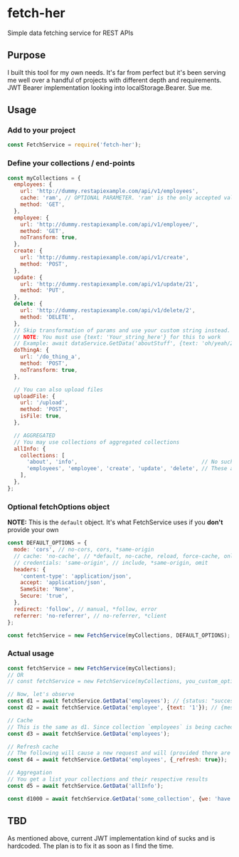 # fetch-her
Simple data fetching service for REST APIs

## Purpose
I built this tool for my own needs. It's far from perfect but it's been serving me well over a handful of projects with different depth and requirements. JWT Bearer implementation looking into localStorage.Bearer. Sue me.

## Usage

### Add to your project
```javascript
const FetchService = require('fetch-her');
```

### Define your collections / end-points
```javascript
const myCollections = {
  employees: {
    url: 'http://dummy.restapiexample.com/api/v1/employees',
    cache: 'ram', // OPTIONAL PARAMETER. 'ram' is the only accepted value at this time
    method: 'GET',
  },
  employee: {
    url: 'http://dummy.restapiexample.com/api/v1/employee/',
    method: 'GET',
    noTransform: true,
  },
  create: {
    url: 'http://dummy.restapiexample.com/api/v1/create',
    method: 'POST',
  },
  update: {
    url: 'http://dummy.restapiexample.com/api/v1/update/21',
    method: 'PUT',
  },
  delete: {
    url: 'http://dummy.restapiexample.com/api/v1/delete/2',
    method: 'DELETE',
  },
  // Skip transformation of params and use your custom string instead.
  // NOTE: You must use {text: 'Your_string_here'} for this to work
  // Example: await dataService.GetData('aboutStuff', {text: 'oh/yeah/215'})
  doThingA: {
    url: '/do_thing_a',
    method: 'POST',
    noTransform: true,
  },

  // You can also upload files
  uploadFile: {
    url: '/upload',
    method: 'POST',
    isFile: true,
  },

  // AGGREGATED
  // You may use collections of aggregated collections
  allInfo: {
    collections: [
      'about', 'info',                                       // No such collections. Someone forgot them here...
      'employees', 'employee', 'create', 'update', 'delete', // These are real ones
    ],
  },
};
```

### Optional fetchOptions object
**NOTE:** This is the `default` object. It's what FetchService uses if you **don't** provide your own
```javascript
const DEFAULT_OPTIONS = {
  mode: 'cors', // no-cors, cors, *same-origin
  // cache: 'no-cache', // *default, no-cache, reload, force-cache, only-if-cached
  // credentials: 'same-origin', // include, *same-origin, omit
  headers: {
    'content-type': 'application/json',
    accept: 'application/json',
    SameSite: 'None',
    Secure: 'true',
  },
  redirect: 'follow', // manual, *follow, error
  referrer: 'no-referrer', // no-referrer, *client
};

const fetchService = new FetchService(myCollections, DEFAULT_OPTIONS);
```

### Actual usage
```javascript
const fetchService = new FetchService(myCollections);
// OR
// const fetchService = new FetchService(myCollections, you_custom_options_object);

// Now, let's observe
const d1 = await fetchService.GetData('employees'); // {status: "success", data: Array(24)}
const d2 = await fetchService.GetData('employee', {text: '1'}); // {message: "Oops! someting issue found to fetch record.", error: 1, data: null}

// Cache
// This is the same as d1. Since collection `employees` is being cached (look at its definition up there), no second request is being initiated
const d3 = await fetchService.GetData('employees');

// Refresh cache
// The following will cause a new request and will (provided there are no errors) refresh the cache itself
const d4 = await fetchService.GetData('employees', {_refresh: true});

// Aggregation
// You get a list your collections and their respective results
const d5 = await fetchService.GetData('allInfo');

const d1000 = await fetchService.GetData('some_collection', {we: 'have', many: 'params'});
```

## TBD
As mentioned above, current JWT implementation kind of sucks and is hardcoded. The plan is to fix it as soon as I find the time.
